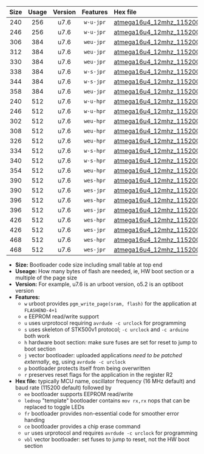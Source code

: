 |Size|Usage|Version|Features|Hex file|
|:-:|:-:|:-:|:-:|:--|
|240|256|u7.6|`w-u-jpr`|[atmega16u4_12mhz_115200bps_ur_vbl.hex](https://raw.githubusercontent.com/stefanrueger/urboot/main/atmega16u4_12mhz_115200bps_ur_vbl.hex)|
|246|256|u7.6|`w-u-jpr`|[atmega16u4_12mhz_115200bps_lednop_ur_vbl.hex](https://raw.githubusercontent.com/stefanrueger/urboot/main/atmega16u4_12mhz_115200bps_lednop_ur_vbl.hex)|
|306|384|u7.6|`weu-jpr`|[atmega16u4_12mhz_115200bps_ee_ur_vbl.hex](https://raw.githubusercontent.com/stefanrueger/urboot/main/atmega16u4_12mhz_115200bps_ee_ur_vbl.hex)|
|312|384|u7.6|`weu-jpr`|[atmega16u4_12mhz_115200bps_ee_lednop_ur_vbl.hex](https://raw.githubusercontent.com/stefanrueger/urboot/main/atmega16u4_12mhz_115200bps_ee_lednop_ur_vbl.hex)|
|330|384|u7.6|`weu-jpr`|[atmega16u4_12mhz_115200bps_ee_lednop_fr_ur_vbl.hex](https://raw.githubusercontent.com/stefanrueger/urboot/main/atmega16u4_12mhz_115200bps_ee_lednop_fr_ur_vbl.hex)|
|338|384|u7.6|`w-s-jpr`|[atmega16u4_12mhz_115200bps_vbl.hex](https://raw.githubusercontent.com/stefanrueger/urboot/main/atmega16u4_12mhz_115200bps_vbl.hex)|
|344|384|u7.6|`w-s-jpr`|[atmega16u4_12mhz_115200bps_lednop_vbl.hex](https://raw.githubusercontent.com/stefanrueger/urboot/main/atmega16u4_12mhz_115200bps_lednop_vbl.hex)|
|358|384|u7.6|`weu-jpr`|[atmega16u4_12mhz_115200bps_ee_lednop_fr_ce_ur_vbl.hex](https://raw.githubusercontent.com/stefanrueger/urboot/main/atmega16u4_12mhz_115200bps_ee_lednop_fr_ce_ur_vbl.hex)|
|240|512|u7.6|`w-u-hpr`|[atmega16u4_12mhz_115200bps_ur.hex](https://raw.githubusercontent.com/stefanrueger/urboot/main/atmega16u4_12mhz_115200bps_ur.hex)|
|246|512|u7.6|`w-u-hpr`|[atmega16u4_12mhz_115200bps_lednop_ur.hex](https://raw.githubusercontent.com/stefanrueger/urboot/main/atmega16u4_12mhz_115200bps_lednop_ur.hex)|
|302|512|u7.6|`weu-hpr`|[atmega16u4_12mhz_115200bps_ee_ur.hex](https://raw.githubusercontent.com/stefanrueger/urboot/main/atmega16u4_12mhz_115200bps_ee_ur.hex)|
|308|512|u7.6|`weu-hpr`|[atmega16u4_12mhz_115200bps_ee_lednop_ur.hex](https://raw.githubusercontent.com/stefanrueger/urboot/main/atmega16u4_12mhz_115200bps_ee_lednop_ur.hex)|
|326|512|u7.6|`weu-hpr`|[atmega16u4_12mhz_115200bps_ee_lednop_fr_ur.hex](https://raw.githubusercontent.com/stefanrueger/urboot/main/atmega16u4_12mhz_115200bps_ee_lednop_fr_ur.hex)|
|334|512|u7.6|`w-s-hpr`|[atmega16u4_12mhz_115200bps.hex](https://raw.githubusercontent.com/stefanrueger/urboot/main/atmega16u4_12mhz_115200bps.hex)|
|340|512|u7.6|`w-s-hpr`|[atmega16u4_12mhz_115200bps_lednop.hex](https://raw.githubusercontent.com/stefanrueger/urboot/main/atmega16u4_12mhz_115200bps_lednop.hex)|
|354|512|u7.6|`weu-hpr`|[atmega16u4_12mhz_115200bps_ee_lednop_fr_ce_ur.hex](https://raw.githubusercontent.com/stefanrueger/urboot/main/atmega16u4_12mhz_115200bps_ee_lednop_fr_ce_ur.hex)|
|390|512|u7.6|`wes-hpr`|[atmega16u4_12mhz_115200bps_ee.hex](https://raw.githubusercontent.com/stefanrueger/urboot/main/atmega16u4_12mhz_115200bps_ee.hex)|
|390|512|u7.6|`wes-jpr`|[atmega16u4_12mhz_115200bps_ee_vbl.hex](https://raw.githubusercontent.com/stefanrueger/urboot/main/atmega16u4_12mhz_115200bps_ee_vbl.hex)|
|396|512|u7.6|`wes-hpr`|[atmega16u4_12mhz_115200bps_ee_lednop.hex](https://raw.githubusercontent.com/stefanrueger/urboot/main/atmega16u4_12mhz_115200bps_ee_lednop.hex)|
|396|512|u7.6|`wes-jpr`|[atmega16u4_12mhz_115200bps_ee_lednop_vbl.hex](https://raw.githubusercontent.com/stefanrueger/urboot/main/atmega16u4_12mhz_115200bps_ee_lednop_vbl.hex)|
|426|512|u7.6|`wes-hpr`|[atmega16u4_12mhz_115200bps_ee_lednop_fr.hex](https://raw.githubusercontent.com/stefanrueger/urboot/main/atmega16u4_12mhz_115200bps_ee_lednop_fr.hex)|
|426|512|u7.6|`wes-jpr`|[atmega16u4_12mhz_115200bps_ee_lednop_fr_vbl.hex](https://raw.githubusercontent.com/stefanrueger/urboot/main/atmega16u4_12mhz_115200bps_ee_lednop_fr_vbl.hex)|
|468|512|u7.6|`wes-hpr`|[atmega16u4_12mhz_115200bps_ee_lednop_fr_ce.hex](https://raw.githubusercontent.com/stefanrueger/urboot/main/atmega16u4_12mhz_115200bps_ee_lednop_fr_ce.hex)|
|468|512|u7.6|`wes-jpr`|[atmega16u4_12mhz_115200bps_ee_lednop_fr_ce_vbl.hex](https://raw.githubusercontent.com/stefanrueger/urboot/main/atmega16u4_12mhz_115200bps_ee_lednop_fr_ce_vbl.hex)|

- **Size:** Bootloader code size including small table at top end
- **Useage:** How many bytes of flash are needed, ie, HW boot section or a multiple of the page size
- **Version:** For example, u7.6 is an urboot version, o5.2 is an optiboot version
- **Features:**
  + `w` urboot provides `pgm_write_page(sram, flash)` for the application at `FLASHEND-4+1`
  + `e` EEPROM read/write support
  + `u` uses urprotocol requiring `avrdude -c urclock` for programming
  + `s` uses skeleton of STK500v1 protocol; `-c urclock` and `-c arduino` both work
  + `h` hardware boot section: make sure fuses are set for reset to jump to boot section
  + `j` vector bootloader: uploaded applications *need to be patched externally*, eg, using `avrdude -c urclock`
  + `p` bootloader protects itself from being overwritten
  + `r` preserves reset flags for the application in the register R2
- **Hex file:** typically MCU name, oscillator frequency (16 MHz default) and baud rate (115200 default) followed by
  + `ee` bootloader supports EEPROM read/write
  + `lednop` "template" bootloader contains `mov rx,rx` nops that can be replaced to toggle LEDs
  + `fr` bootloader provides non-essential code for smoother error handing
  + `ce` bootloader provides a chip erase command
  + `ur` uses urprotocol and requires `avrdude -c urclock` for programming
  + `vbl` vector bootloader: set fuses to jump to reset, not the HW boot section
